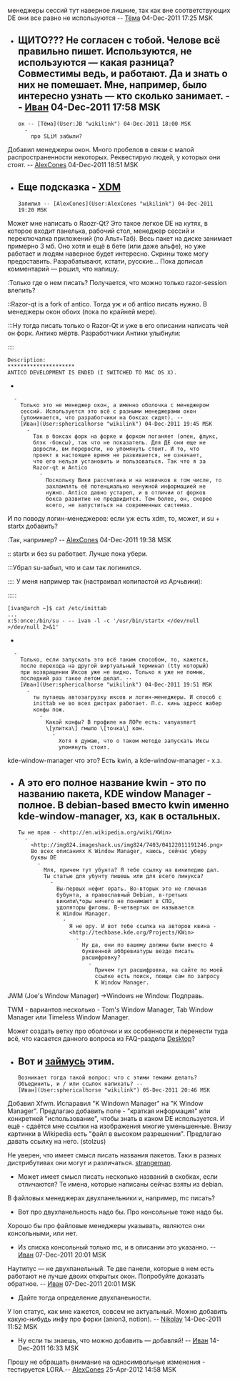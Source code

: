 менеджеры сессий тут наверное лишние, так как вне соответствующих DE они
все равно не используются -- [Тёма](User:JB "wikilink") 04-Dec-2011
17:25 MSK

  -   
    ЩИТО??? Не согласен с тобой. Челове всё правильно пишет.
    Используются, не используются — какая разница?
    Совместимы ведь, и работают. Да и знать о них не помешает.
    Мне, например, было интересно узнать — кто сколько занимает. --
    [Иван](User:sphericalhorse "wikilink") 04-Dec-2011 17:58 MSK
      -   
        ок -- [Тёма](User:JB "wikilink") 04-Dec-2011 18:00 MSK
          -   
            про SLiM забыли?

Добавил менеджеры окон. Много пробелов в связи с малой
распространенности некоторых. Реквестирую людей, у
которых они стоят. -- [AlexCones](User:AlexCones "wikilink")
04-Dec-2011 18:51 MSK

  -   
    Еще подсказка - [XDM](http://ru.wikipedia.org/wiki/XDM)
      -   
        Запилил -- [AlexCones](User:AlexCones "wikilink") 04-Dec-2011
        19:20 MSK

Может мне написать о Raozr-Qt? Это такое легкое DE на кутях, в которое
входит панелька, рабочий стол, менеджер сессий и переключалка
приложений (по Альт+Таб). Весь пакет на диске занимает примерно
3 мб. Оно хотя и ещё в бете (или даже альфе), но уже работает и людям
наверное будет интересно. Скрины тоже могу предоставить.
Разрабатывают, кстати, русские... Пока дописал комментарий
— решил, что напишу.

:Только где о нем писать? Получается, что можно только razor-session
влепить?

::Razor-qt is a fork of antico. Тогда уж и об antico писать нужно. В
менеджеры окон обоих (пока по крайней мере).

:::Ну тогда писать только о Razor-Qt и уже в его описании написать чей
он форк. Антико мёртв. Разработчики Антики улыбнули:

::::

    Description:
    *********************
    ANTICO DEVELOPMENT IS ENDED (I SWITCHED TO MAC OS X). 

  - 
    
      -   
        Только это не менеджер окон, а именно оболочка с менеджером
        сессий. Используется это всё с разными менеджерами окон
        (упоминается, что разработчики на боксах сидят). --
        [Иван](User:sphericalhorse "wikilink") 04-Dec-2011 19:45 MSK
          -   
            Так в боксах форк на форке и форком поганяет (опен, флукс,
            блэк -боксы), так что не показатель. Для ДЕ они еще не
            доросли, вм переросли, но упомянуть стоит. И то, что
            проект в настоящее время не развивается, не означает,
            что его нельзя установить и пользоваться. Так что я за
            Razor-qt и Аntico
              -   
                Поскольку Вики рассчитана и на новичков в том числе, то
                захламлять её потенциально ненужной информацией не
                нужно. Antico давно устарел, и в отличии от форков
                бокса развитие не предвидится. Тем более, он, скорее
                всего, не запуститься на современных системах.

И по поводу логин-менеджеров: если уж есть xdm, то, может, и su + startx
добавить?

:Так, например? -- [AlexCones](User:AlexCones "wikilink") 04-Dec-2011
19:38 MSK

:: startx и без su работает. Лучше пока убери.

:::Убрал su-забыл, что и сам так логинился.

:::: У меня например так (настраивал копипастой из Арчьвики):

:::::

    [ivan@arch ~]$ cat /etc/inittab
    ...
    x:5:once:/bin/su - -- ivan -l -c '/usr/bin/startx </dev/null >/dev/null 2>&1'

  - 
    
      -   
        Только, если запускать это всё таким способом, то, кажется,
        после перехода на другой виртуальный терминал (tty который)
        при возвращении Иксов уже не видно. Только я уже не помню,
        последний раз такое летом делал. --
        [Иван](User:sphericalhorse "wikilink") 04-Dec-2011 19:51 MSK
          -   
            ты путаешь автозагрузку иксов и логин-менеджеры. И способ с
            inittab не во всех дистрах работает. П.с. кинь адресс жабер
            конфы пож.
              -   
                Какой конфы? В профиле на ЛОРе есть: vanyasmart
                \[улитка\] гмыло \[точка\] ком.
                  -   
                    Хотя я думаю, что о таком методе запускать Иксы
                    упомянуть стоит.

kde-window-manager что это? Есть kwin, а kde-window-manager - х.з.

  -   
    А это его полное название kwin - это по названию пакета, KDE window
    Manager - полное. В debian-based вместо kwin именно
    kde-window-manager, хз, как в остальных.
      -   
        Ты не прав - <http://en.wikipedia.org/wiki/KWin>
          -   
            <http://img824.imageshack.us/img824/7403/04122011191246.png>
            Во всех описаниях K Window Manager, каюсь, сейчас уберу
            буквы DE
              -   
                Мля, причем тут убунта? Я тебе ссылку на википедию дал.
                Ты статью для убунту пишешь или для всего линукса?
                  -   
                    Вы-первых нефиг орать. Во-вторых это не глючная
                    бубунта, а православный Debian, в-третьих
                    википи\*оры ничего не понимают в СПО,
                    удоляторы фиговы. В-четвертых он называется
                    K Window Manager.
                      -   
                        Я не ору. И вот тебе ссылка на авторов квина -
                        <http://techbase.kde.org/Projects/KWin>
                          -   
                            Ну да, они по вашему должны были вместо 4
                            буквенной аббревиатуры везде писать
                            расшифровку?
                              -   
                                Причем тут расшифровка, на сайте по моей
                                ссылке есть поиск, поищи сам по запросу
                                K Window Manager.

JWM (Joe's Window Manager) -\>Windows не Window. Подправь.

TWM - вариантов несколько - Tom's Window Manager, Tab Window Manager или
Timeless Window Manager.

Может создать ветку про оболочки и их особенности и перенести туда всё,
что касается данного вопроса из FAQ-раздела
[Desktop](http://www.linux.org.ru/wiki/en/Desktop)?

  -   
    Вот и [
    займусь](User:sphericalhorse/Среды_рабочего_стола "wikilink")
    этим.
      -   
        Возникает тогда такой вопрос: что с этими темами делать?
        Объединить, и / или ссылок напихать? --
        [Иван](User:sphericalhorse "wikilink") 05-Dec-2011 20:46 MSK

Добавил Xfwm. Испаравил "K Windown Manager" на "K Window Manager".
Предлагаю добавить поле - "краткая информация" или конкретней
"использование", чтобы знать в каком DE используется. И ещё -
сдаётся мне ссылки на изображения многие уменьшенные. Внизу
картинки в Wikipedia есть "файл в высоком разрешении". Предлагаю
давать ссылку на него. (stolzus)

Не уверен, что имеет смысл писать названия пакетов. Таки в разных
дистрибутивах они могут и различаться.
[strangeman](User:strangeman "wikilink").

  -   
    Может имеет смысл писать несколько названий в скобках, если
    отличаются? Те имена, которые написаны сейчас взяты из
    debian.

В файловых менеджерах двухпанельники и, например, mc писать?

  -   
    Вот про двухпанельность надо бы. Про консольные тоже надо бы.

Хорошо бы про файловые менеджеры указывать, являются они консольными,
или нет.

  -   
    Из списка консольный только mc, и в описании это указанно. --
    [Иван](User:sphericalhorse "wikilink") 07-Dec-2011 20:01 MSK

Наутилус — не двухпанельный. Те две панели, которые в нем есть работают
не лучше двоих открытых окон. Попробуйте доказать обратное. --
[Иван](User:sphericalhorse "wikilink") 07-Dec-2011 20:01 MSK

  -   
    Дайте тогда определение двухпанеьности.

У Ion статус, как мне кажется, совсем не актуальный. Можно добавить
какую-нибудь инфу про форки (anion3, notion). --
[Nikolay](User:mydoom "wikilink") 14-Dec-2011 11:52 MSK

  -   
    Ну если ты знаешь, что можно добавить — добавляй\! --
    [Иван](User:sphericalhorse "wikilink") 14-Dec-2011 16:33 MSK

Прошу не обращать внимание на односимвольные изменения - тестируется
LORA.-- [AlexCones](User:AlexCones "wikilink") 25-Apr-2012 14:58 MSK
